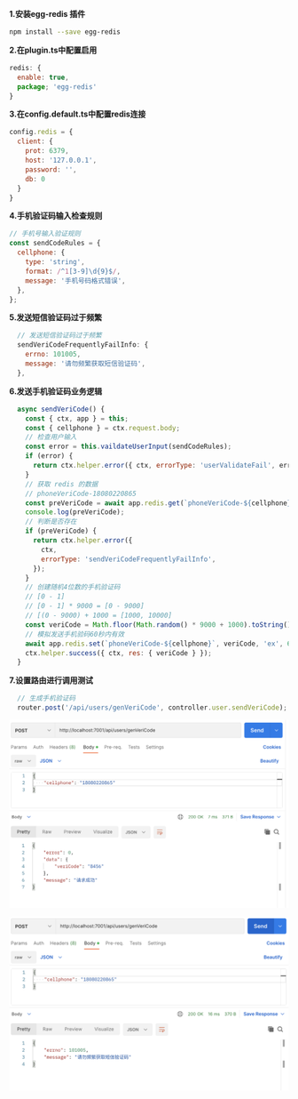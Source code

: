 **1.安装egg-redis 插件**

```bash
npm install --save egg-redis
```

**2.在plugin.ts中配置启用**

```javascript
redis: {
  enable: true,
  package; 'egg-redis'
}
```

**3.在config.default.ts中配置redis连接**

```javascript
config.redis = {
  client: {
    prot: 6379,
    host: '127.0.0.1',
    password: '',
    db: 0
  }
}
```

**4.手机验证码输入检查规则**

```javascript
// 手机号输入验证规则
const sendCodeRules = {
  cellphone: {
    type: 'string',
    format: /^1[3-9]\d{9}$/,
    message: '手机号码格式错误',
  },
};
```

**5.发送短信验证码过于频繁**

```javascript
  // 发送短信验证码过于频繁
  sendVeriCodeFrequentlyFailInfo: {
    errno: 101005,
    message: '请勿频繁获取短信验证码',
  },
```

**6.发送手机验证码业务逻辑**

```javascript
  async sendVeriCode() {
    const { ctx, app } = this;
    const { cellphone } = ctx.request.body;
    // 检查用户输入
    const error = this.vaildateUserInput(sendCodeRules);
    if (error) {
      return ctx.helper.error({ ctx, errorType: 'userValidateFail', error });
    }
    // 获取 redis 的数据
    // phoneVeriCode-18080220865
    const preVeriCode = await app.redis.get(`phoneVeriCode-${cellphone}`);
    console.log(preVeriCode);
    // 判断是否存在
    if (preVeriCode) {
      return ctx.helper.error({
        ctx,
        errorType: 'sendVeriCodeFrequentlyFailInfo',
      });
    }
    // 创建随机4位数的手机验证码
    // [0 - 1]
    // [0 - 1] * 9000 = [0 - 9000]
    // [(0 - 9000) + 1000 = [1000, 10000]
    const veriCode = Math.floor(Math.random() * 9000 + 1000).toString();
    // 模拟发送手机验码60秒内有效
    await app.redis.set(`phoneVeriCode-${cellphone}`, veriCode, 'ex', 60);
    ctx.helper.success({ ctx, res: { veriCode } });
  }
```

**7.设置路由进行调用测试**

```javascript
  // 生成手机验证码
  router.post('/api/users/genVeriCode', controller.user.sendVeriCode);
```

![1665847404129](image/6-5发送验证码过程编码/1665847404129.png)

![1665847415492](image/6-5发送验证码过程编码/1665847415492.png)
